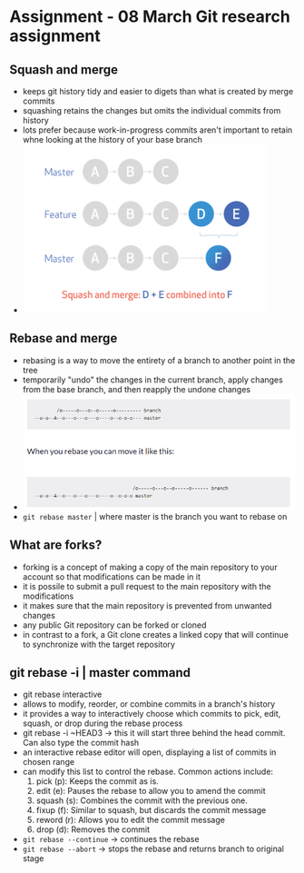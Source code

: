 # Assignment - 08 March Git research assignment
## Squash and merge
- keeps git history tidy and easier to digets than what is created by merge commits
- squashing retains the changes but omits the individual commits from history 
- lots prefer because work-in-progress commits aren't important to retain whne looking at the history of your base branch
- ![alt text](image-2.png)

## Rebase and merge
- rebasing is a way to move the entirety of a branch to another point in the tree
- temporarily "undo" the changes in the current branch, apply changes from the base branch, and then reapply the undone changes
- ![alt text](image-3.png)
- `git rebase master` | where master is the branch you want to rebase on

## What are forks?
- forking is a concept of making a copy of the main repository to your account so that modifications can be made in it
- it is possile to submit a pull request to the main repository with the modifications
- it makes sure that the main repository is prevented from unwanted changes
- any public Git repository can be forked or cloned
- in contrast to a fork, a Git clone creates a linked copy that will continue to synchronize with the target repository

## git rebase -i | master command
- git rebase interactive
- allows to modify, reorder, or combine commits in a branch's history
- it provides a way to interactively choose which commits to pick, edit, squash, or drop during the rebase process
- git rebase -i ~HEAD3 -> this it will start three behind the head commit. Can also type the commit hash
- an interactive rebase editor will open, displaying a list of commits in chosen range
- can modify this list to control the rebase. Common actions include:
    1. pick (p): Keeps the commit as is.
    2. edit (e): Pauses the rebase to allow you to amend the commit
    3. squash (s): Combines the commit with the previous one.
    4. fixup (f): Similar to squash, but discards the commit message
    5. reword (r): Allows you to edit the commit message
    6. drop (d): Removes the commit
- `git rebase --continue` -> continues the rebase 
- `git rebase --abort` -> stops the rebase and returns branch to original stage


